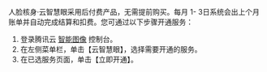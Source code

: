 人脸核身·云智慧眼采用后付费产品，无需提前购买。每月 1- 3日系统会出上个月账单并自动完成结算和扣费。您可通过以下步骤开通服务：

1. 登录腾讯云 [智能图像](https://console.cloud.tencent.com/ai) 控制台。
2. 在左侧菜单栏，单击【云智慧眼】，选择需要开通的服务。
3. 在已选服务页面，单击【立即开通】。

